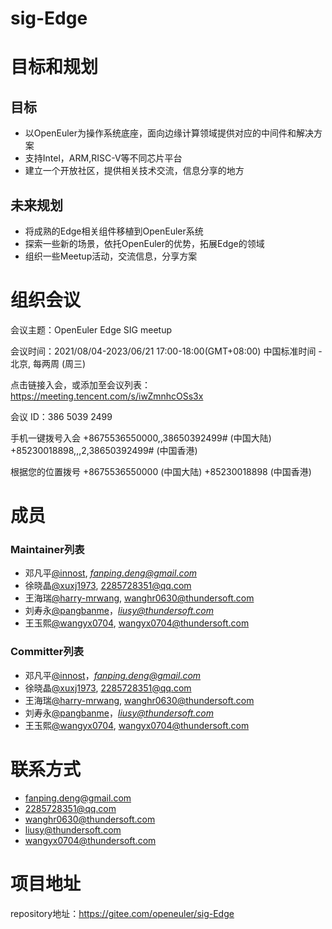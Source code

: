 # sig-Edge

# 目标和规划

## 目标

- 以OpenEuler为操作系统底座，面向边缘计算领域提供对应的中间件和解决方案
- 支持Intel，ARM,RISC-V等不同芯片平台
- 建立一个开放社区，提供相关技术交流，信息分享的地方

## 未来规划

- 将成熟的Edge相关组件移植到OpenEuler系统
- 探索一些新的场景，依托OpenEuler的优势，拓展Edge的领域
- 组织一些Meetup活动，交流信息，分享方案

# 组织会议

会议主题：OpenEuler Edge SIG meetup

会议时间：2021/08/04-2023/06/21 17:00-18:00(GMT+08:00) 中国标准时间 - 北京, 每两周 (周三)

点击链接入会，或添加至会议列表：
https://meeting.tencent.com/s/iwZmnhcOSs3x

会议 ID：386 5039 2499

手机一键拨号入会
+8675536550000,,38650392499# (中国大陆)
+85230018898,,,2,38650392499# (中国香港)

根据您的位置拨号
+8675536550000 (中国大陆)
+85230018898 (中国香港)

# 成员

### **Maintainer列表**

- 邓凡平[@innost](https://gitee.com/innost), *[fanping.deng@gmail.com](mailto:fanping.deng@gmail.com)*
- 徐晓晶[@xuxj1973](2285728351@qq.com), [2285728351@qq.com](mailto:2285728351@qq.com)
- 王海瑞[@harry-mrwang](wanghr0630@thundersoft.com), [wanghr0630@thundersoft.com](mailto:wanghr0630@thundersoft.com)
- 刘寿永[@pangbanme](https://gitee.com/pangbanme)，*[liusy@thundersoft.com](mailto:liusy@thundersoft.com)*
- 王玉熙[@wangyx0704](https://gitee.com/wangyx0704), [wangyx0704@thundersoft.com](mailto:wangyx0704@thundersoft.com)

### **Committer列表**

- 邓凡平[@innost](https://gitee.com/innost)，*[fanping.deng@gmail.com](mailto:fanping.deng@gmail.com)*
- 徐晓晶[@xuxj1973](2285728351@qq.com), [2285728351@qq.com](mailto:2285728351@qq.com)
- 王海瑞[@harry-mrwang](wanghr0630@thundersoft.com), [wanghr0630@thundersoft.com](mailto:wanghr0630@thundersoft.com)
- 刘寿永[@pangbanme](https://gitee.com/pangbanme)，*[liusy@thundersoft.com](mailto:liusy@thundersoft.com)*
- 王玉熙[@wangyx0704](https://gitee.com/wangyx0704), [wangyx0704@thundersoft.com](mailto:wangyx0704@thundersoft.com)

# 联系方式

- fanping.deng@gmail.com
- 2285728351@qq.com
- wanghr0630@thundersoft.com
- [liusy@thundersoft.com](mailto:liusy@thundersoft.com)
- [wangyx0704@thundersoft.com](mailto:wangyx0704@thundersoft.com)

# 项目地址

repository地址：https://gitee.com/openeuler/sig-Edge